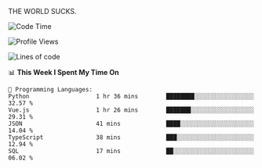THE WORLD SUCKS.

<!--START_SECTION:waka-->
![Code Time](http://img.shields.io/badge/Code%20Time-1%2C247%20hrs%2019%20mins-blue)

![Profile Views](http://img.shields.io/badge/Profile%20Views-0-blue)

![Lines of code](https://img.shields.io/badge/From%20Hello%20World%20I%27ve%20Written-1.6%20million%20lines%20of%20code-blue)

📊 **This Week I Spent My Time On** 

```text
💬 Programming Languages: 
Python                   1 hr 36 mins        ████████░░░░░░░░░░░░░░░░░   32.57 % 
Vue.js                   1 hr 26 mins        ███████░░░░░░░░░░░░░░░░░░   29.31 % 
JSON                     41 mins             ████░░░░░░░░░░░░░░░░░░░░░   14.04 % 
TypeScript               38 mins             ███░░░░░░░░░░░░░░░░░░░░░░   12.94 % 
SQL                      17 mins             ██░░░░░░░░░░░░░░░░░░░░░░░   06.02 % 
```


<!--END_SECTION:waka-->
